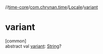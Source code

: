 //[time-core](../../../index.md)/[com.chrynan.time](../index.md)/[Locale](index.md)/[variant](variant.md)

# variant

[common]\
abstract val [variant](variant.md): [String](https://kotlinlang.org/api/latest/jvm/stdlib/kotlin/-string/index.html)?
